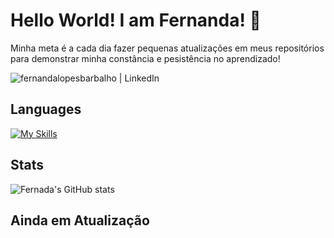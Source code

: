 # Hello World! I am Fernanda! 👋
Minha meta é a cada dia fazer pequenas atualizações em meus repositórios para demonstrar minha constância e pesistência no aprendizado!

[<img align="left" alt="fernandalopesbarbalho | LinkedIn" src="https://img.shields.io/badge/LinkedIn-0077B5?style=for-the-badge&logo=linkedin&logoColor=white" />](https://www.linkedin.com/in/fernandalopesbarbalho/)
<br>

## Languages

[![My Skills](https://skills.thijs.gg/icons?i=py,c,java,js,cpp,arduino&theme=dark)](https://skills.thijs.gg)

## Stats

![Fernada's GitHub stats](https://github-readme-stats-git-masterrstaa-rickstaa.vercel.app/api?username=fernandalopesbarbalho&count_private=true&show_icons=true&theme=radical)

## Ainda em Atualização

